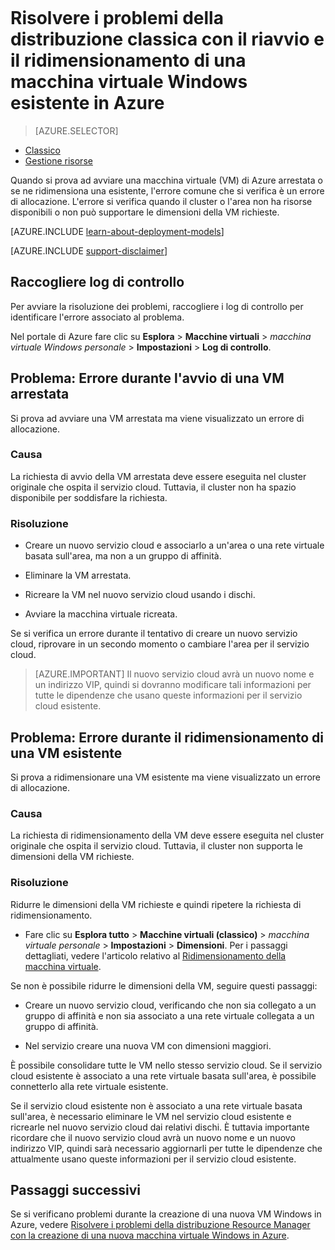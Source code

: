 <properties
   pageTitle="Problemi di riavvio o ridimensionamento della VM | Microsoft Azure"
   description="Risolvere i problemi della distribuzione classica con il riavvio e il ridimensionamento di una macchina virtuale Windows esistente in Azure"
   services="virtual-machines-windows"
   documentationCenter=""
   authors="Deland-Han"
   manager="felixwu"
   editor=""
   tags="top-support-issue"/>  

<tags
   ms.service="virtual-machines-windows"
   ms.topic="support-article"
   ms.tgt_pltfrm="vm-windows"
   ms.workload="required"
   ms.date="09/20/2016"
   ms.devlang="na"
   ms.author="delhan"/>  

# Risolvere i problemi della distribuzione classica con il riavvio e il ridimensionamento di una macchina virtuale Windows esistente in Azure

> [AZURE.SELECTOR]
- [Classico](../articles/virtual-machines/virtual-machines-windows-classic-restart-resize-error-troubleshooting.md)
- [Gestione risorse](../articles/virtual-machines/virtual-machines-windows-restart-resize-error-troubleshooting.md)

Quando si prova ad avviare una macchina virtuale (VM) di Azure arrestata o se ne ridimensiona una esistente, l'errore comune che si verifica è un errore di allocazione. L'errore si verifica quando il cluster o l'area non ha risorse disponibili o non può supportare le dimensioni della VM richieste.

[AZURE.INCLUDE [learn-about-deployment-models](../../includes/learn-about-deployment-models-classic-include.md)]

[AZURE.INCLUDE [support-disclaimer](../../includes/support-disclaimer.md)]

## Raccogliere log di controllo

Per avviare la risoluzione dei problemi, raccogliere i log di controllo per identificare l'errore associato al problema.

Nel portale di Azure fare clic su **Esplora** > **Macchine virtuali** > _macchina virtuale Windows personale_ > **Impostazioni** > **Log di controllo**.

## Problema: Errore durante l'avvio di una VM arrestata

Si prova ad avviare una VM arrestata ma viene visualizzato un errore di allocazione.

### Causa

La richiesta di avvio della VM arrestata deve essere eseguita nel cluster originale che ospita il servizio cloud. Tuttavia, il cluster non ha spazio disponibile per soddisfare la richiesta.

### Risoluzione

* Creare un nuovo servizio cloud e associarlo a un'area o una rete virtuale basata sull'area, ma non a un gruppo di affinità.

* Eliminare la VM arrestata.

* Ricreare la VM nel nuovo servizio cloud usando i dischi.

* Avviare la macchina virtuale ricreata.

Se si verifica un errore durante il tentativo di creare un nuovo servizio cloud, riprovare in un secondo momento o cambiare l'area per il servizio cloud.

> [AZURE.IMPORTANT] Il nuovo servizio cloud avrà un nuovo nome e un indirizzo VIP, quindi si dovranno modificare tali informazioni per tutte le dipendenze che usano queste informazioni per il servizio cloud esistente.

## Problema: Errore durante il ridimensionamento di una VM esistente

Si prova a ridimensionare una VM esistente ma viene visualizzato un errore di allocazione.

### Causa

La richiesta di ridimensionamento della VM deve essere eseguita nel cluster originale che ospita il servizio cloud. Tuttavia, il cluster non supporta le dimensioni della VM richieste.

### Risoluzione

Ridurre le dimensioni della VM richieste e quindi ripetere la richiesta di ridimensionamento.

* Fare clic su **Esplora tutto** > **Macchine virtuali (classico)** > _macchina virtuale personale_ > **Impostazioni** > **Dimensioni**. Per i passaggi dettagliati, vedere l'articolo relativo al [Ridimensionamento della macchina virtuale](https://msdn.microsoft.com/library/dn168976.aspx).

Se non è possibile ridurre le dimensioni della VM, seguire questi passaggi:

  * Creare un nuovo servizio cloud, verificando che non sia collegato a un gruppo di affinità e non sia associato a una rete virtuale collegata a un gruppo di affinità.

  * Nel servizio creare una nuova VM con dimensioni maggiori.

È possibile consolidare tutte le VM nello stesso servizio cloud. Se il servizio cloud esistente è associato a una rete virtuale basata sull'area, è possibile connetterlo alla rete virtuale esistente.

Se il servizio cloud esistente non è associato a una rete virtuale basata sull'area, è necessario eliminare le VM nel servizio cloud esistente e ricrearle nel nuovo servizio cloud dai relativi dischi. È tuttavia importante ricordare che il nuovo servizio cloud avrà un nuovo nome e un nuovo indirizzo VIP, quindi sarà necessario aggiornarli per tutte le dipendenze che attualmente usano queste informazioni per il servizio cloud esistente.

## Passaggi successivi

Se si verificano problemi durante la creazione di una nuova VM Windows in Azure, vedere [Risolvere i problemi della distribuzione Resource Manager con la creazione di una nuova macchina virtuale Windows in Azure](../virtual-machines/virtual-machines-windows-troubleshoot-deployment-new-vm.md).

<!---HONumber=AcomDC_0921_2016-->